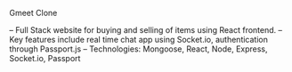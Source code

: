 Gmeet Clone

– Full Stack website for buying and selling of items using React frontend.
– Key features include real time chat app using Socket.io, authentication through Passport.js
– Technologies: Mongoose, React, Node, Express, Socket.io, Passport
